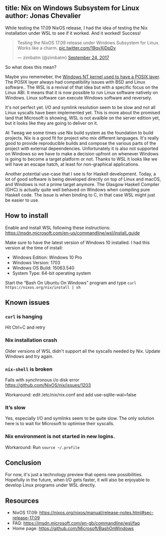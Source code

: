 title: Nix on Windows Subsystem for Linux
author: Jonas Chevalier
---

While testing the 17.09 NixOS release, I had the idea of testing the Nix installation under WSL to see if it worked. And it worked! Success!

<blockquote class="twitter-tweet" data-lang="en"><p lang="en" dir="ltr">Testing the NixOS 17.09 release under Windows Subsystem for Linux. Works like a charm. <a href="https://t.co/19qvXjDpDv">pic.twitter.com/19qvXjDpDv</a></p>&mdash; zimbatm (@zimbatm) <a href="https://twitter.com/zimbatm/status/911992348858601474?ref_src=twsrc%5Etfw">September 24, 2017</a></blockquote>
<script async src="//platform.twitter.com/widgets.js" charset="utf-8"></script>

So what does this mean?

Maybe you rememeber, the [Windows NT kernel used to have a POSIX layer](https://en.wikipedia.org/wiki/Microsoft_POSIX_subsystem). The POSIX layer always had compatibility issues with BSD and Linux software.. The WSL is a revival of that idea but with a specific focus on the Linux ABI. It means that it is now possible to run Linux software natively on Windows. Linux software can execute Windows software and reversely.

It's not perfect yet. I/O and symlink resolution seem to be slow and not all Linux syscalls have been implemented yet. This is more about the promised land that Microsoft is showing, WSL is not availble on the server edition yet, but it looks like they are going to deliver on it.

At Tweag we some times use Nix build system as the foundation to build projects. Nix is a good fit for project who mix different languages. It's really good to provide reproducible builds and compose the various parts of the project with external depeendencies. Unfortunately it is also not supported on Windows so we have to make a decision upfront on whenever Windows is going to become a target platform or not. Thanks to WSL it looks like we will have an escape hatch, at least for non-graphical applications.

Another potential use-case that I see is for Haskell development. Today, a lot of good software is being developed directly on top of Linux and macOS, and Windows is not a prime target anymore. The Glasgow Haskell Compiler (GHC) is actually quite well behaved on Windows when compiling pure Haskell code. The issue is when binding to C, in that case WSL might just be easier to use.

## How to install

Enable and install WSL following these instructions:
https://msdn.microsoft.com/en-us/commandline/wsl/install_guide

Make sure to have the latest version of Windows 10 installed. I had this version at the time of install:

* Windows Edition: Windows 10 Pro
* Windows Version: 1703
* Windows OS Build: 15063.540
* System Type: 64-bit operating system

Start the “Bash On Ubuntu On Windows” program and type `curl https://nixos.org/nix/install | sh`

## Known issues

### `curl` is hanging

Hit Ctrl+C and retry

### Nix installation crash

Older versions of WSL didn't support all the syscalls needed by Nix. Update Windows and try again.

### `nix-shell` is broken

Fails with synchronous i/o disk error
https://github.com/NixOS/nix/issues/1203

Workaround: edit /etc/nix/nix.conf and add use-sqlite-wal=false

### It’s slow

Yes, especially I/O and symlinks seem to be quite slow. The only solution here is to wait for Microsoft to optimise their syscalls.

### Nix environment is not started in new logins.

Workaround: Run `source ~/.profile`

## Conclusion

For now, it's just a technology preview that opens new possibilities. Hopefully in the future, when I/O gets faster, it will also be enjoyable to develop Linux programs under WSL directly.

## Resources

* NixOS 17.09: https://nixos.org/nixos/manual/release-notes.html#sec-release-17.09
* FAQ: https://msdn.microsoft.com/en-gb/commandline/wsl/faq
* Home page: https://github.com/Microsoft/BashOnWindows



